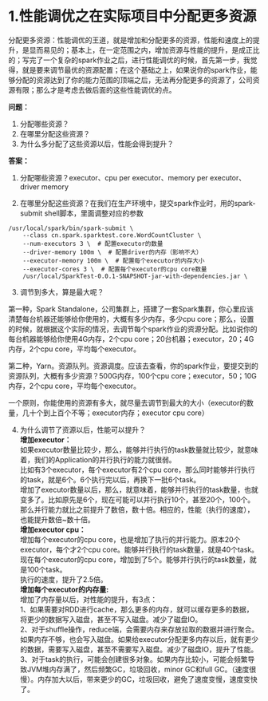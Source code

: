 # 1.性能调优之在实际项目中分配更多资源

分配更多资源：性能调优的王道，就是增加和分配更多的资源，性能和速度上的提升，是显而易见的；基本上，在一定范围之内，增加资源与性能的提升，是成正比的；写完了一个复杂的spark作业之后，进行性能调优的时候，首先第一步，我觉得，就是要来调节最优的资源配置；在这个基础之上，如果说你的spark作业，能够分配的资源达到了你的能力范围的顶端之后，无法再分配更多的资源了，公司资源有限；那么才是考虑去做后面的这些性能调优的点。

**问题：**

1. 分配哪些资源？
2. 在哪里分配这些资源？
3. 为什么多分配了这些资源以后，性能会得到提升？

**答案：**

1. 分配哪些资源？executor、cpu per executor、memory per executor、driver memory

2. 在哪里分配这些资源？在我们在生产环境中，提交spark作业时，用的spark-submit shell脚本，里面调整对应的参数
```shell
/usr/local/spark/bin/spark-submit \
	--class cn.spark.sparktest.core.WordCountCluster \
	--num-executors 3 \  # 配置executor的数量
	--driver-memory 100m \  # 配置driver的内存（影响不大）
	--executor-memory 100m \  # 配置每个executor的内存大小
	--executor-cores 3 \  # 配置每个executor的cpu core数量
	/usr/local/SparkTest-0.0.1-SNAPSHOT-jar-with-dependencies.jar \
```
3. 调节到多大，算是最大呢？

第一种，Spark Standalone，公司集群上，搭建了一套Spark集群，你心里应该清楚每台机器还能够给你使用的，大概有多少内存，多少cpu core；那么，设置的时候，就根据这个实际的情况，去调节每个spark作业的资源分配。比如说你的每台机器能够给你使用4G内存，2个cpu core；20台机器；executor，20；4G内存，2个cpu core，平均每个executor。

第二种，Yarn。资源队列。资源调度。应该去查看，你的spark作业，要提交到的资源队列，大概有多少资源？500G内存，100个cpu core；executor，50；10G内存，2个cpu core，平均每个executor。

一个原则，你能使用的资源有多大，就尽量去调节到最大的大小（executor的数量，几十个到上百个不等；executor内存；executor cpu core）

4. 为什么调节了资源以后，性能可以提升？  
**增加executor：**  
如果executor数量比较少，那么，能够并行执行的task数量就比较少，就意味着，我们的Application的并行执行的能力就很弱。  
比如有3个executor，每个executor有2个cpu core，那么同时能够并行执行的task，就是6个。6个执行完以后，再换下一批6个task。  
增加了executor数量以后，那么，就意味着，能够并行执行的task数量，也就变多了。比如原先是6个，现在可能可以并行执行10个，甚至20个，100个。那么并行能力就比之前提升了数倍，数十倍。相应的，性能（执行的速度），也能提升数倍~数十倍。  
**增加executor cpu：**  
增加每个executor的cpu core，也是增加了执行的并行能力。原本20个executor，每个才2个cpu core。能够并行执行的task数量，就是40个task。  
现在每个executor的cpu core，增加到了5个。能够并行执行的task数量，就是100个task。  
执行的速度，提升了2.5倍。  
**增加每个executor的内存量:**  
增加了内存量以后，对性能的提升，有3点：  
1、如果需要对RDD进行cache，那么更多的内存，就可以缓存更多的数据，将更少的数据写入磁盘，甚至不写入磁盘。减少了磁盘IO。  
2、对于shuffle操作，reduce端，会需要内存来存放拉取的数据并进行聚合。如果内存不够，也会写入磁盘。如果给executor分配更多内存以后，就有更少的数据，需要写入磁盘，甚至不需要写入磁盘。减少了磁盘IO，提升了性能。  
3、对于task的执行，可能会创建很多对象。如果内存比较小，可能会频繁导致JVM堆内存满了，然后频繁GC，垃圾回收，minor GC和full GC。（速度很慢）。内存加大以后，带来更少的GC，垃圾回收，避免了速度变慢，速度变快了。

